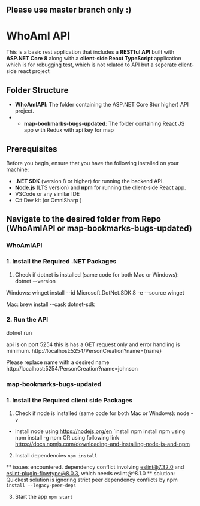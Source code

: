 ## Please use master branch only :) 
# WhoAmI API

This is a basic rest application that includes a **RESTful API** built with **ASP.NET Core 8** 
along with a **client-side React TypeScript** application which is for rebugging test, which is not related to API but a seperate client-side react project

## Folder Structure

- **WhoAmIAPI**: The folder containing the ASP.NET Core 8(or higher) API project.
- - **map-bookmarks-bugs-updated**: The folder containing React JS app with Redux  with api key for map

## Prerequisites

Before you begin, ensure that you have the following installed on your machine:

- **.NET SDK** (version 8 or higher) for running the backend API.
- **Node.js** (LTS version) and **npm** for running the client-side React app.
- VSCode or any similar IDE
- C# Dev kit (or OmniSharp )

## Navigate to the desired folder from Repo (WhoAmIAPI or map-bookmarks-bugs-updated)
### WhoAmIAPI
### 1. Install the Required .NET Packages

1. Check if dotnet is installed (same code for both Mac or Windows):
  dotnet --version

  Windows:
    winget install --id Microsoft.DotNet.SDK.8 -e --source winget
  
  Mac:
    brew install --cask dotnet-sdk



### 2. Run the API
  dotnet run

api is on port 5254
this is has a GET request only and error handling is minimum.
http://localhost:5254/PersonCreation?name={name}

Please replace name with a desired name
http://localhost:5254/PersonCreation?name=johnson

### map-bookmarks-bugs-updated
### 1. Install the Required client side Packages

1. Check if node is installed (same code for both Mac or Windows):
 node -v

  - install node using https://nodejs.org/en
    `install npm 
    install npm using
      npm install -g npm OR using following link
      https://docs.npmjs.com/downloading-and-installing-node-js-and-npm
  

2. Install dependencies 
 `npm install`

 ** issues encountered.
 dependency conflict involving eslint@7.32.0 and eslint-plugin-flowtype@8.0.3, which needs eslint@^8.1.0
 ** solution: Quickest solution is ignoring strict peer dependency conflicts by npm `install --legacy-peer-deps`

3. Start the app
   `npm start`







  


